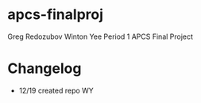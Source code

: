 apcs-finalproj
==============
Greg Redozubov
Winton Yee
Period 1
APCS Final Project

Changelog
=========
 - 12/19 created repo WY
